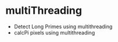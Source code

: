 # multiThreading
  + Detect Long Primes using multithreading
  + calcPi pixels using multithreading
